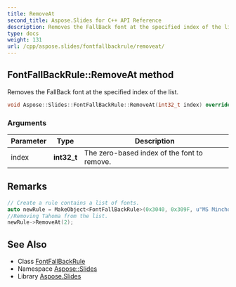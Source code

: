 ```yaml
---
title: RemoveAt
second_title: Aspose.Slides for C++ API Reference
description: Removes the FallBack font at the specified index of the list.
type: docs
weight: 131
url: /cpp/aspose.slides/fontfallbackrule/removeat/
---
```

## FontFallBackRule::RemoveAt method


Removes the FallBack font at the specified index of the list.

```cpp
void Aspose::Slides::FontFallBackRule::RemoveAt(int32_t index) override
```


### Arguments

| Parameter | Type | Description |
| --- | --- | --- |
| index | **int32_t** | The zero-based index of the font to remove. |
## Remarks



```cpp
// Create a rule contains a list of fonts.
auto newRule = MakeObject<FontFallBackRule>(0x3040, 0x309F, u"MS Mincho, MS Gothic, Tahoma, Times New Roman");
//Removing Tahoma from the list.
newRule->RemoveAt(2);
```


## See Also

* Class [FontFallBackRule](../)
* Namespace [Aspose::Slides](../../)
* Library [Aspose.Slides](../../../)
